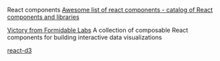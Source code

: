 React components
[Awesome list of react components - catalog of React components and libraries](https://github.com/brillout/awesome-react-components)

[Victory from Formidable Labs](https://github.com/FormidableLabs/victory)
A collection of composable React components for building interactive data visualizations 

[react-d3](http://www.reactd3.org/)





